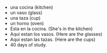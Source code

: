 * una cocina (kitchen)
* un vaso (glass)
* una taza (cup)
* un horno (oven) 
* Esta en la cocina. (She's in the kitchen)
* Aqui estan los vasos. (Here are the glasses)
* Aqui estan las tazas. (Here are the cups) 
* 40 days of study. 
